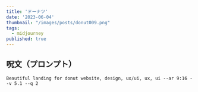 ```yaml
---
title: 'ドーナツ'
date: '2023-06-04'
thumbnail: "/images/posts/donut009.png"
tags:
  - midjourney
published: true
---
```


## 呪文（プロンプト）
```
Beautiful landing for donut website, design, ux/ui, ux, ui --ar 9:16 --v 5.1 --q 2
```